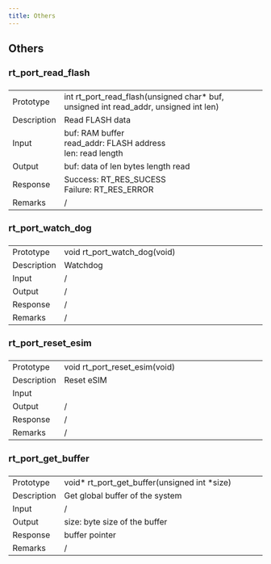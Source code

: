 ```yaml
---
title: Others
---
```

## Others
<h4 style="font-size: 18px"> rt_port_read_flash</h4>
<table>
    <tr>
        <td>Prototype</td>
        <td style="width:650px;">int rt_port_read_flash(unsigned char* buf, unsigned int read_addr, unsigned int len)</td>
    </tr>
    <tr>
        <td>Description</td>
        <td>Read FLASH data</td>
    </tr>
    <tr>
        <td>Input</td>
        <td>buf: RAM buffer</br>
read_addr: FLASH address</br>
len: read length </br>
</td>
    </tr>
    <tr>
        <td>Output</td>
        <td>buf: data of len bytes length read</td>
    </tr>
    <tr>
        <td>Response</td>
        <td>Success: RT_RES_SUCESS</br>
Failure: RT_RES_ERROR</br>
</td>
    </tr>
    <tr>
        <td>Remarks</td>
        <td>/</td>
    </tr>
</table>

<h4 style="font-size: 18px"> rt_port_watch_dog</h4>
<table>
    <tr>
        <td>Prototype</td>
        <td style="width:650px;">void rt_port_watch_dog(void)</td>
    </tr>
    <tr>
        <td>Description</td>
        <td>Watchdog</td>
    </tr>
    <tr>
        <td>Input</td>
        <td>/</td>
    </tr>
    <tr>
        <td>Output</td>
        <td>/</td>
    </tr>
    <tr>
        <td>Response</td>
        <td>/</td>
    </tr>
    <tr>
        <td>Remarks</td>
        <td>/</td>
    </tr>
</table>

<h4 style="font-size: 18px"> rt_port_reset_esim</h4>
<table>
    <tr>
        <td>Prototype</td>
        <td style="width:650px;">void rt_port_reset_esim(void)</td>
    </tr>
    <tr>
        <td>Description</td>
        <td>Reset eSIM</td>
    </tr>
    <tr>
        <td>Input</td>
        <td></td>
    </tr>
    <tr>
        <td>Output</td>
        <td>/</td>
    </tr>
    <tr>
        <td>Response</td>
        <td>/</td>
    </tr>
    <tr>
        <td>Remarks</td>
        <td>/</td>
    </tr>
</table>

<h4 style="font-size: 18px"> rt_port_get_buffer</h4>
<table>
    <tr>
        <td>Prototype</td>
        <td style="width:650px;">void* rt_port_get_buffer(unsigned int *size)</td>
    </tr>
    <tr>
        <td>Description</td>
        <td>Get global buffer of the system </td>
    </tr>
    <tr>
        <td>Input</td>
        <td>/</td>
    </tr>
    <tr>
        <td>Output</td>
        <td>size: byte size of the buffer</td>
    </tr>
    <tr>
        <td>Response</td>
        <td>buffer pointer</td>
    </tr>
    <tr>
        <td>Remarks</td>
        <td>/</td>
    </tr>
</table>

